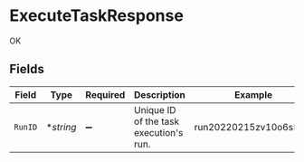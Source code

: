# ExecuteTaskResponse

OK


## Fields

| Field                                  | Type                                   | Required                               | Description                            | Example                                |
| -------------------------------------- | -------------------------------------- | -------------------------------------- | -------------------------------------- | -------------------------------------- |
| `RunID`                                | **string*                              | :heavy_minus_sign:                     | Unique ID of the task execution's run. | run20220215zv10o6s52qj                 |